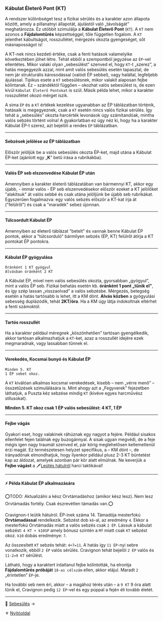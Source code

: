 ### Kábulat Életerő Pont (KT)

A rendszer különbséget tesz a fizikai sérülés és a karakter azon állapota között, amely a pillanatnyi állapotát, ájulástól való „távolságát” meghatározza. Ez utóbbit szimulálja a **Kábulat Életerő Pont** (`KT`). A `KT` nem azonos a **Fájdalomtűrés** képzettséggel, tőle független fogalom. A `KT` jelenthet kábultságot, rosszullétet, mérgezés okozta gyengeséget, sőt másnaposságot is!

A KT-nek nincs kezdeti értéke, csak a fenti hatások valamelyike következtében jöhet létre. Tehát ebből a szempontból jegyzése az `ÉP`-vel ellentétes. Mikor valaki olyan „sebesülést” szenved el, hogy `KT`-t „szerez”, a hatás megegyezik azzal, mint amit valós sebesülés esetén tapasztal, de nem jár strukturális károsodással (valódi ÉP sebbel), vagy halállal, legfeljebb ájulással. Tipikus esete a `KT` sebesülésnek, mikor valakit alaposan fejbe kólintanak. Ez – szándéktól függően – okozhat valós sebesülést is, de ezen kívül `Kábulat Életerő Pontokat` is szül. Másik példa lehet, mikor a karakter rosszullétet okozó mérget iszik.

A sima `ÉP` és a `KT` értékek kezelése ugyanabban az ÉP táblázatban történik, hatásaik is megegyeznek, csak a `KT` esetén nincs valós fizikai sérülés. Így tehát a „sebesülés” okozta harcérték levonások úgy számítandóak, mintha valós sebzés történt volna! A gyakorlatban ez úgy néz ki, hogy ha a karakter Kábulat ÉP-t szerez, azt bejelöli a rendes `ÉP` táblázatban.

---
#### Sebzések jelölése az ÉP táblázatban

Először jelöljük be a valós sebesülés okozta ÉP-ket, majd utána a Kábulat ÉP-ket (ajánlott egy „**K**” betű írása a rubrikákba).

---
#### Valós ÉP seb elszenvedése Kábulat ÉP után

Amennyiben a karakter életerő táblázatában van bármennyi KT, akkor egy újabb, - immár valós - ÉP seb elszenvedésekor először ezeket a KT jelölőket "alakítsuk" át valós sebbé és csak utána jelöljünk be újabb seb rubrikákat. Egyszerűen fogalmazva: egy valós sebzés először a KT-kat írja át ("felülről") és csak a "maradék" sebez újonnan.

---
#### Túlcsordult Kábulat ÉP

Amennyiben az életerő táblázat "betelt" és vannak benne Kábulat ÉP pontok, akkor a "túlcsorduló" bármilyen sebzés (ÉP, KT) felülről átírja a KT pontokat ÉP pontokra.

---
#### Kábulat ÉP gyógyulása

```
Óránként 1 KT gyógyul
Alvásban óránként 2 KT
```

A Kábulat ÉP, mivel nem valós sebesülés okozta, gyorsabban „gyógyul”, mint a valós ÉP seb. Fizikai behatás esetén kb. **óránként 1 pont „tűnik el”**, és így szép lassan „visszaolvad” a valós sebzésbe. Mérgezés, betegség esetén a hatás tartósabb is lehet, itt a KM dönt. **Alvás közben** a gyógyulási sebesség duplázódik, tehát **2KT/óra**. Ha a KM úgy látja indokoltnak eltérhet a fenti számoktól.

---
#### Tartós rosszullét

Ha a karakter például méregnek „köszönhetően” tartósan gyengélkedik, akkor tartósan alkalmazhatjuk a `KT`-ket, azaz a rosszullét idejére ezek megmaradnak, vagy lassabban tűnnek el.

---
#### Verekedés, Kocsmai bunyó és Kábulat ÉP

```
Minden 5. KT
1 ÉP sebet okoz. 
```
A `KT` kiválóan alkalmas kocsmai verekedések, kisebb – nem „vérre menő” – összetűzések szimulálására is. Mint ahogy azt a „Fegyverek” fejezetben láthatjuk, a Puszta kéz sebzése mindig `KT` (kivéve egyes harcművész stílusokat).

**Minden 5. KT okoz csak 1 ÉP valós sebesülést: 4 KT, 1 ÉP**

---
#### Fejbe vágás

Gyakori eset, hogy valakinek ráhúznak egy nagyot a fejére. Például sisakos ellenfelet fejen találnak egy buzogánnyal. A sisak ugyan megvédi, de a feje mégis igen nagy traumát szenved el, pár körig meglehetősen kellemetlenül érzi magát. Ez természetesen helyzet specifikus, a – KM dönt –, de irányadónak elmondhatjuk, hogy ilyenkor például plusz 2-3 KT büntetést kap az áldozat, amelyek azonban pár kör alatt elmúlnak. Ne keverjük a **Fejbe vágást** a 🗡️[Leütés hátulról](066_05_altalanos_manoverek.md#leütés-hátulról) harci taktikával!

---
#### ⚡ Példa Kábulat ÉP alkalmazására

⭕TODO: Aktualizálni a kész Orvtámadáshoz (amikor kész lesz). Nem lesz Orvtámadás fortély. Csak észrevétlen támadás van.⭕

Cravignon-t leütik hátulról. ÉP-inek száma 14. Támadója mesterfokú **Orvtámadással** rendelkezik. Sebzést dob `k6`-al, az eredmény `4`. Ekkor a mesterfokú Orvtámadás miatt a valós sebzés csak `2 ÉP`. Lássuk a kábulat sebzést:
`4 KT + k10SP` amely bónusz szintén a `Mf` miatt csak `KT` sebzést okoz. `k10` dobás eredménye: `7`.

Az összesített `KT` sebzés tehát: `4+7=11`. A hatás így `11 ÉP`-nyi sebre vonatkozik, ebből `2 ÉP` valós sérülés. Cravignon tehát bejelöl `2 ÉP` valós és `11-2=9 KT` sérülést.

Látható, hogy a karaktert irdatlanul fejbe kólintották, ha elrontja **Fájdalomtűrés próbáját** `18-as célszám` ellen, akkor elájul. Maradt `2` „érintetlen” `ÉP`-je.

Ha további seb nem éri, akkor – a magához térés után – a `9 KT` 9 óra alatt tűnik el, Cravignon pedig `12 ÉP`-vel és egy púppal a fején éli tovább életét.

---

🔗 [Sebesülés](061_03_sebesules.md) →

⚜️ [Nyitóoldal](start.md#6-harcrendszer-%EF%B8%8F)
